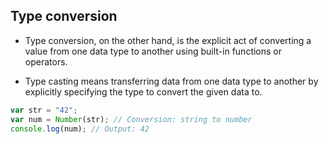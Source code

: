 ## Type conversion

- Type conversion, on the other hand, is the explicit act of converting a value from one data type to another using built-in functions or operators.

- Type casting means transferring data from one data type to another by explicitly specifying the type to convert the given data to.

```Javascript
var str = "42";
var num = Number(str); // Conversion: string to number
console.log(num); // Output: 42
```
